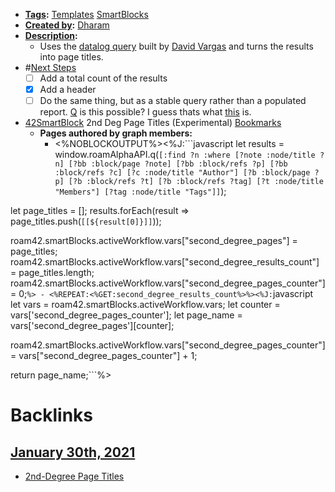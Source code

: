 - **[Tags](<Tags.md>):** [Templates](<Templates.md>) [SmartBlocks](<SmartBlocks.md>)
- **[Created by](<Created by.md>):** [Dharam](<Dharam.md>)
- **[Description](<Description.md>):**
    - Uses the [datalog query](((SIZjCeOS3))) built by [David Vargas](<David Vargas.md>) and turns the results into page titles.
- #[Next Steps](<Next Steps.md>)
    - [ ] Add a total count of the results
    - [x] Add a header
    - [ ] Do the same thing, but as a stable query rather than a populated report. [Q](<Q.md>) is this possible? I guess thats what [this](((SIZjCeOS3))) is.
- [42SmartBlock](<42SmartBlock.md>) 2nd Deg Page Titles (Experimental) [Bookmarks](<Bookmarks.md>)
    - **Pages authored by graph members:**
        - <%NOBLOCKOUTPUT%><%J:```javascript
let results = window.roamAlphaAPI.q(`[:find ?n :where [?note :node/title ?n]
[?bb :block/page ?note] [?bb :block/refs ?p]
[?bb :block/refs ?c] [?c :node/title "Author"]
[?b :block/page ?p] [?b :block/refs ?t] [?b :block/refs ?tag]
[?t :node/title "Members"] [?tag :node/title "Tags"]]`);

let page_titles = [];
results.forEach(result => page_titles.push(`[[${result[0]}]]`));

roam42.smartBlocks.activeWorkflow.vars["second_degree_pages"] =  page_titles;
roam42.smartBlocks.activeWorkflow.vars["second_degree_results_count"] =  page_titles.length;
roam42.smartBlocks.activeWorkflow.vars["second_degree_pages_counter"] = 0;```%>
        - <%REPEAT:<%GET:second_degree_results_count%>%><%J:```javascript
let vars = roam42.smartBlocks.activeWorkflow.vars;
let counter = vars['second_degree_pages_counter'];
let page_name = vars['second_degree_pages'][counter];

roam42.smartBlocks.activeWorkflow.vars["second_degree_pages_counter"] = vars["second_degree_pages_counter"] + 1;

return page_name;```%>

# Backlinks
## [January 30th, 2021](<January 30th, 2021.md>)
- [2nd-Degree Page Titles](<2nd-Degree Page Titles.md>)

